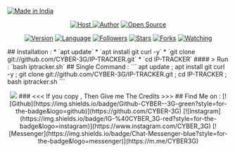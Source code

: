 <p align="left">
<a href="#"><img title="Made in India" src="https://img.shields.io/badge/MADE%20IN-INDIA-green?colorA=%23ff0000&colorB=%23017e40&style=for-the-badge"></a>

</p> <p align="center"> <a href="#"><img title="Host" src="https://raw.githubusercontent.com/CYBER-3G  </a> </p> <p align="center"> <a href="https://github.com/CYBER-3G"><img title="Author" src="https://img.shields.io/badge/Author-CYBER--3G-red.svg?style=for-the-badge&logo=github"></a> <a href="#"><img title="Open Source" src="https://img.shields.io/badge/Open%20Source-%E2%9D%A4-green?style=for-the-badge"></a> </p> <p align="center"> <a href="#"><img title="Version" src="https://img.shields.io/badge/Version-2.0-green.svg?style=flat-square"></a> <a href="#"><img title="Language" src="https://badges.frapsoft.com/bash/v1/bash.png?v=103"></a> <a href="https://github.com/CYBER-3G/followers"><img title="Followers" src="https://img.shields.io/github/followers/CYBER-3G?color=blue&style=flat-square"></a> <a href="https://github.com/CYBER-3G/IP-TRACKER/stargazers/"><img title="Stars" src="https://img.shields.io/github/stars/CYBER-3G/IP-TRACKER?color=red&style=flat-square"></a> <a href="https://github.com/CYBER-3G/IP-TRACKER/network/members"><img title="Forks" src="https://img.shields.io/github/forks/CYBER-3G/IP-TRACKER?color=red&style=flat-square"></a> <a href="https://github.com/CYBER-3G/IP-TRACKER/watchers"><img title="Watching" src="https://img.shields.io/github/watchers/CYBER-3G/IP-TRACKER?label=Watchers&color=blue&style=flat-square"></a> </p> ## Installation : * `apt update` * `apt install git curl -y` * `git clone git://github.com/CYBER-3G/IP-TRACKER.git` * `cd IP-TRACKER` #### > Run : `bash iptracker.sh` ## Single Command : ``` apt update ; apt install git curl -y ; git clone git://github.com/CYBER-3G/IP-TRACKER.git ; cd IP-TRACKER ; bash iptracker.sh ``` <br> <p align="center"> <img src="https://raw.githubusercontent.com/CYBER-3G"/> ### <<< If you copy , Then Give me The Credits >>> ## Find Me on : [![Github](https://img.shields.io/badge/Github-CYBER--3G-green?style=for-the-badge&logo=github)](https://github.com/CYBER-3G) [![Instagram](https://img.shields.io/badge/IG-%40CYBER_3G-red?style=for-the-badge&logo=instagram)](https://www.instagram.com/CYBER_3G) [![Messenger](https://img.shields.io/badge/Chat-Messenger-blue?style=for-the-badge&logo=messenger)](https://m.me/CYBER3G)
